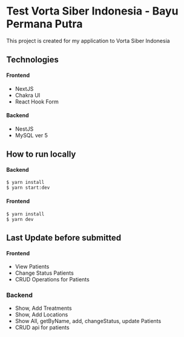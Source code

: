# Test Vorta Siber Indonesia - Bayu Permana Putra
This project is created for my application to Vorta Siber Indonesia

## Technologies
#### Frontend
- NextJS
- Chakra UI
- React Hook Form

#### Backend
- NestJS
- MySQL ver 5

## How to run locally
#### Backend
```
$ yarn install
$ yarn start:dev
```
#### Frontend
```
$ yarn install
$ yarn dev
```

## Last Update before submitted
#### Frontend
- View Patients
- Change Status Patients
- CRUD Operations for Patients

### Backend
- Show, Add Treatments
- Show, Add Locations
- Show All, getByName, add, changeStatus, update Patients
- CRUD api for patients
